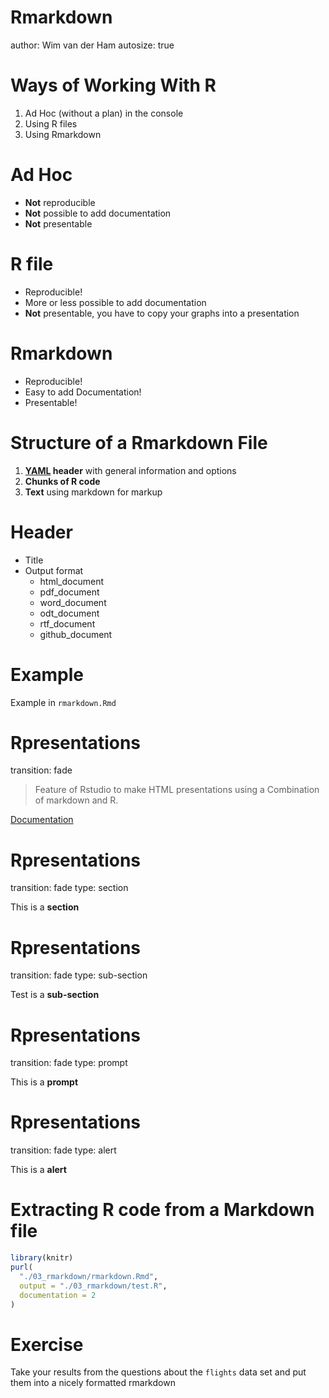 Rmarkdown
========================================================
author: Wim van der Ham
autosize: true

Ways of Working With R
========================================================

1. Ad Hoc (without a plan) in the console
1. Using R files
1. Using Rmarkdown

Ad Hoc
========================================================

- **Not** reproducible
- **Not** possible to add documentation
- **Not** presentable

R file
========================================================

- Reproducible!
- More or less possible to add documentation
- **Not** presentable, you have to copy your graphs into a presentation

Rmarkdown
========================================================

- Reproducible!
- Easy to add Documentation!
- Presentable!

Structure of a Rmarkdown File
========================================================

1. **[YAML](http://yaml.org/) header** with general information and options
2. **Chunks of R code**
3. **Text** using markdown for markup

Header
========================================================

- Title
- Output format
  - html_document
  - pdf_document
  - word_document
  - odt_document
  - rtf_document
  - github_document

Example
========================================================

Example in `rmarkdown.Rmd`

Rpresentations
========================================================
transition: fade

> Feature of Rstudio to make HTML presentations using a Combination of markdown and R.

[Documentation](https://support.rstudio.com/hc/en-us/sections/200130218-R-Presentations)

Rpresentations
========================================================
transition: fade
type: section

This is a **section**

Rpresentations
========================================================
transition: fade
type: sub-section

Test is a **sub-section**

Rpresentations
========================================================
transition: fade
type: prompt

This is a **prompt**

Rpresentations
========================================================
transition: fade
type: alert

This is a **alert**

Extracting R code from a Markdown file
========================================================


```r
library(knitr)
purl(
  "./03_rmarkdown/rmarkdown.Rmd", 
  output = "./03_rmarkdown/test.R", 
  documentation = 2
)
```

Exercise
========================================================

Take your results from the questions about the `flights` data set and put them into a nicely formatted rmarkdown
